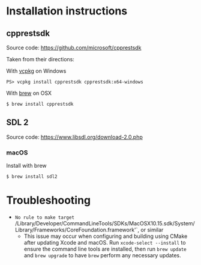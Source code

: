 # Installation instructions

## cpprestsdk

Source code: https://github.com/microsoft/cpprestsdk

Taken from their directions:

With [vcpkg](https://github.com/Microsoft/vcpkg) on Windows
```
PS> vcpkg install cpprestsdk cpprestsdk:x64-windows
```

With [brew](https://github.com/Homebrew/homebrew-core/blob/master/Formula/cpprestsdk.rb) on OSX
```
$ brew install cpprestsdk
```

## SDL 2

Source code: https://www.libsdl.org/download-2.0.php

### macOS

Install with brew
```
$ brew install sdl2
```

# Troubleshooting

* `No rule to make target `/Library/Developer/CommandLineTools/SDKs/MacOSX10.15.sdk/System/Library/Frameworks/CoreFoundation.framework'`, or similar
    * This issue may occur when configuring and building using CMake after updating Xcode and macOS. Run `xcode-select --install` to ensure the command line tools are installed, then run `brew update` and `brew upgrade` to have `brew` perform any necessary updates.
